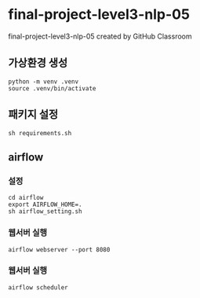 # final-project-level3-nlp-05
final-project-level3-nlp-05 created by GitHub Classroom

## 가상환경 생성
```
python -m venv .venv
source .venv/bin/activate
```
## 패키지 설정
```
sh requirements.sh
```
## airflow

### 설정
```
cd airflow
export AIRFLOW_HOME=.
sh airflow_setting.sh
```

### 웹서버 실행
```
airflow webserver --port 8080
```

### 웹서버 실행
```
airflow scheduler
```